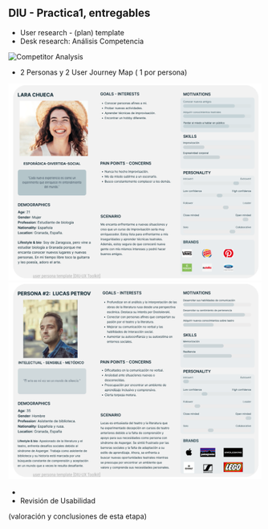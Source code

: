 ## DIU - Practica1, entregables



- User research - (plan) template 
- Desk research: Análisis Competencia 

![Competitor Analysis](P1/Competitor_Analysis.png)


- 2 Personas y  2 User Journey Map  ( 1 por persona)

![Persona 1 - Lara](P1/Persona1-Lara.png)
![Competitor Analysis](P1/Persona2-Lucas.png)

-
- Revisión de Usabilidad 


(valoración y conclusiones de esta etapa)
